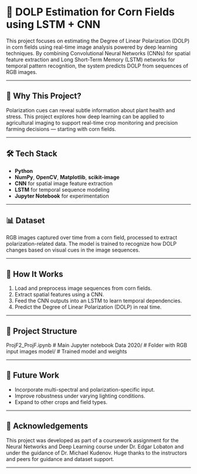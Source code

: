 # 🌽 DOLP Estimation for Corn Fields using LSTM + CNN

This project focuses on estimating the Degree of Linear Polarization (DOLP) in corn fields using real-time image analysis powered by deep learning techniques. By combining Convolutional Neural Networks (CNNs) for spatial feature extraction and Long Short-Term Memory (LSTM) networks for temporal pattern recognition, the system predicts DOLP from sequences of RGB images.

---

## 🧠 Why This Project?

Polarization cues can reveal subtle information about plant health and stress. This project explores how deep learning can be applied to agricultural imaging to support real-time crop monitoring and precision farming decisions — starting with corn fields.

---

## 🛠️ Tech Stack

- **Python**
- **NumPy**, **OpenCV**, **Matplotlib**, **scikit-image**
- **CNN** for spatial image feature extraction
- **LSTM** for temporal sequence modeling
- **Jupyter Notebook** for experimentation

---

## 📊 Dataset

RGB images captured over time from a corn field, processed to extract polarization-related data. The model is trained to recognize how DOLP changes based on visual cues in the image sequences.

---

## 🚀 How It Works

1. Load and preprocess image sequences from corn fields.
2. Extract spatial features using a CNN.
3. Feed the CNN outputs into an LSTM to learn temporal dependencies.
4. Predict the Degree of Linear Polarization (DOLP) in real time.

---

## 📁 Project Structure
ProjF2_ProjF.ipynb # Main Jupyter notebook
Data 2020/ # Folder with RGB input images
model/ # Trained model and weights 


---

## 📌 Future Work

- Incorporate multi-spectral and polarization-specific input.
- Improve robustness under varying lighting conditions.
- Expand to other crops and field types.

---

## 🙌 Acknowledgements

This project was developed as part of a coursework assignment for the Neural Networks and Deep Learning course under Dr. Edgar Lobaton and under the guidance of Dr. Michael Kudenov. Huge thanks to the instructors and peers for guidance and dataset support.

---


